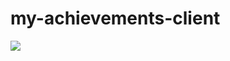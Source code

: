 # my-achievements-client

<img src="https://travis-ci.org/BioK03/my-achievements-client.svg?branch=master"/>
